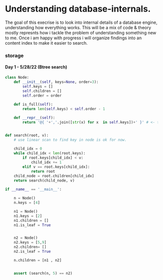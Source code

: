 # Understanding database-internals.
The goal of this execrise is to look into internal details of a database engine, 
understanding how everything works. This will be a mix of code &  theory mostly
represnts how i tackle the problem of understanding something new to me.
Once i am happy with progress i will organize findings into an content index to make it 
easier to search.


### storage

#### Day 1 - 5/28/22 (Btree search)

```python
class Node:
    def __init__(self, keys=None, order=3):
        self.keys = []
        self.children = []
        self.order = order
       
    def is_full(self):
        return len(self.keys) < self.order - 1

    def __repr__(self):
        return '@{ '+','.join([str(x) for x  in self.keys])+' }' # <- to debug


def search(root, v):
    # use linear scan to find key in node is ok for now.
    
    child_idx = 0
    while child_idx < len(root.keys):
        if root.keys[child_idx] < v:
            child_idx += 1
        elif v == root.keys[child_idx]:
            return root
    child_node = root.children[child_idx]
    return search(child_node, v)
    
if __name__ == '__main__':

    n = Node()
    n.keys = [4]

    n1 = Node()
    n1.keys = [2]
    n1.children = []
    n1.is_leaf = True


    n2 = Node()
    n2.keys = [5,9]
    n2.children= []
    n2.is_leaf = True

    n.children = [n1 , n2]


    assert (search(n, 5) == n2)
```
